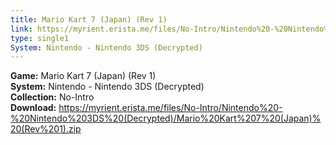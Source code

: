 ```yaml
---
title: Mario Kart 7 (Japan) (Rev 1)
link: https://myrient.erista.me/files/No-Intro/Nintendo%20-%20Nintendo%203DS%20(Decrypted)/Mario%20Kart%207%20(Japan)%20(Rev%201).zip
type: single1
System: Nintendo - Nintendo 3DS (Decrypted)
---
```

<b>Game:</b> Mario Kart 7 (Japan) (Rev 1)<br>
<b>System:</b> Nintendo - Nintendo 3DS (Decrypted)<br>
<b>Collection:</b> No-Intro<br>
<b>Download:</b> https://myrient.erista.me/files/No-Intro/Nintendo%20-%20Nintendo%203DS%20(Decrypted)/Mario%20Kart%207%20(Japan)%20(Rev%201).zip
